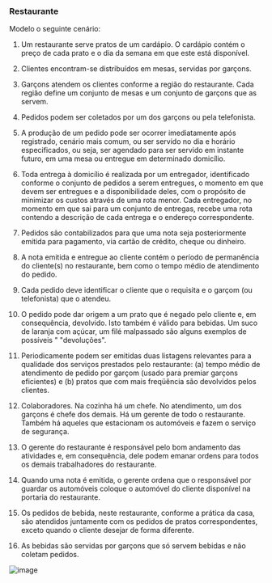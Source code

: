 ### Restaurante

Modelo o seguinte cenário:

1. Um restaurante serve pratos de um cardápio. O cardápio contém o preço de cada prato e o dia da semana em que este está disponível.

1. Clientes encontram-se distribuídos em mesas, servidas por garçons.

1. Garçons atendem os clientes conforme a região do restaurante. Cada região define um conjunto de mesas e um conjunto de garçons que as servem.

1. Pedidos podem ser coletados por um dos garçons ou pela telefonista.

1. A produção de um pedido pode ser ocorrer imediatamente após registrado, cenário mais comum, ou ser servido no dia e horário especificados, ou seja, ser agendado para ser servido em instante futuro, em uma mesa ou entregue em determinado domicílio.

1. Toda entrega à domicílio é realizada por um entregador, identificado conforme o conjunto de pedidos a serem entregues, o momento em que devem ser entregues e a disponibilidade deles, com o propósito de minimizar os custos através de uma rota menor. Cada entregador, no momento em que sai para um conjunto de entregas, recebe uma rota contendo a descrição de cada entrega e o endereço correspondente.

1. Pedidos são contabilizados para que uma nota seja posteriormente emitida para pagamento, via cartão de crédito, cheque ou dinheiro.

1. A nota emitida e entregue ao cliente contém o período de permanência do cliente(s) no restaurante, bem como o tempo médio de atendimento do pedido.

1. Cada pedido deve identificar o cliente que o requisita e o garçom (ou telefonista) que o atendeu.

1. O pedido pode dar origem a um prato que é negado pelo cliente e, em consequência, devolvido. Isto também é válido para bebidas. Um suco de laranja com açúcar, um filé malpassado são alguns exemplos de possíveis " "devoluções".

1. Periodicamente podem ser emitidas duas listagens relevantes para a qualidade dos serviços prestados pelo restaurante: (a) tempo médio de atendimento de pedido por garçom (usado para premiar garçons eficientes) e (b) pratos que com mais freqüência são devolvidos pelos clientes.

1. Colaboradores. Na cozinha há um chefe. No atendimento, um dos garçons é chefe dos demais. Há um gerente de todo o restaurante. Também há aqueles que estacionam os automóveis e fazem o serviço de segurança.

1. O gerente do restaurante é responsável pelo bom andamento das atividades e, em consequência, dele podem emanar ordens para todos os demais trabalhadores do restaurante.

1. Quando uma nota é emitida, o gerente ordena que o responsável por guardar os automóveis coloque o automóvel do cliente disponível na portaria do restaurante.

1. Os pedidos de bebida, neste restaurante, conforme a prática da casa, são atendidos juntamente com os pedidos de pratos correspondentes, exceto quando o cliente desejar de forma diferente.

1. As bebidas são servidas por garçons que só servem bebidas e não coletam pedidos.

![image](https://user-images.githubusercontent.com/1735792/90523311-1b948c80-e143-11ea-9769-08799b34ce7e.png)
